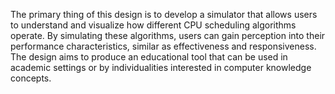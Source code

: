  The primary thing of this design is to develop a simulator that allows users to understand and visualize how different 
 CPU scheduling algorithms operate. By simulating these algorithms, users can gain perception into their performance characteristics, 
 similar as effectiveness and responsiveness. The design aims to produce an educational tool that can be
 used in academic settings or by individualities interested in computer knowledge concepts. 

